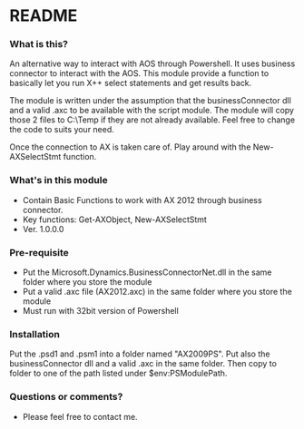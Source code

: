 # README #

### What is this? ###
An alternative way to interact with AOS through Powershell. It uses business connector to interact with the AOS.
This module provide a function to basically let you run X++ select statements and get results back.

The module is written under the assumption that the businessConnector dll and a valid .axc to be available with the script module.
The module will copy those 2 files to C:\Temp if they are not already available. Feel free to change the code to suits your need.

Once the connection to AX is taken care of. Play around with the New-AXSelectStmt function. 

### What's in this module ###

* Contain Basic Functions to work with AX 2012 through business connector.
* Key functions: Get-AXObject, New-AXSelectStmt
* Ver. 1.0.0.0 

### Pre-requisite ###
* Put the Microsoft.Dynamics.BusinessConnectorNet.dll in the same folder where you store the module
* Put a valid .axc file (AX2012.axc) in the same folder where you store the module
* Must run with 32bit version of Powershell

### Installation ###
Put the .psd1 and .psm1 into a folder named "AX2009PS". Put also the businessConnector dll and a valid .axc in the same folder.
Then copy to folder to one of the path listed under $env:PSModulePath.

### Questions or comments? ###

* Please feel free to contact me.

